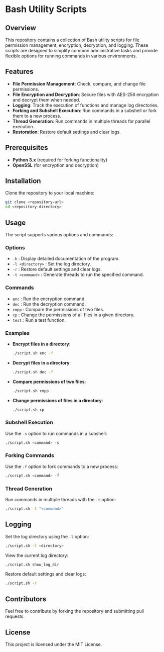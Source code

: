 # Bash Utility Scripts

## Overview
This repository contains a collection of Bash utility scripts for file permission management, encryption, decryption, and logging. These scripts are designed to simplify common administrative tasks and provide flexible options for running commands in various environments.

## Features
- **File Permission Management**: Check, compare, and change file permissions.
- **File Encryption and Decryption**: Secure files with AES-256 encryption and decrypt them when needed.
- **Logging**: Track the execution of functions and manage log directories.
- **Forking and Subshell Execution**: Run commands in a subshell or fork them to a new process.
- **Thread Generation**: Run commands in multiple threads for parallel execution.
- **Restoration**: Restore default settings and clear logs.

## Prerequisites
- **Python 3.x** (required for forking functionality)
- **OpenSSL** (for encryption and decryption)

## Installation
Clone the repository to your local machine:
```bash
git clone <repository-url>
cd <repository-directory>
```

## Usage
The script supports various options and commands:

### Options
- `-h` : Display detailed documentation of the program.
- `-l <directory>` : Set the log directory.
- `-r` : Restore default settings and clear logs.
- `-t <command>` : Generate threads to run the specified command.

### Commands
- `enc` : Run the encryption command.
- `dec` : Run the decryption command.
- `cmpp` : Compare the permissions of two files.
- `cp` : Change the permissions of all files in a given directory.
- `test` : Run a test function.

### Examples
- **Encrypt files in a directory**:
  ```bash
  ./script.sh enc -f
  ```
- **Decrypt files in a directory**:
  ```bash
  ./script.sh dec -f
  ```
- **Compare permissions of two files**:
  ```bash
  ./script.sh cmpp
  ```
- **Change permissions of files in a directory**:
  ```bash
  ./script.sh cp
  ```

### Subshell Execution
Use the `-s` option to run commands in a subshell:
```bash
./script.sh <command> -s
```

### Forking Commands
Use the `-f` option to fork commands to a new process:
```bash
./script.sh <command> -f
```

### Thread Generation
Run commands in multiple threads with the `-t` option:
```bash
./script.sh -t "<command>"
```

## Logging
Set the log directory using the `-l` option:
```bash
./script.sh -l <directory>
```
View the current log directory:
```bash
./script.sh show_log_dir
```

Restore default settings and clear logs:
```bash
./script.sh -r
```

## Contributors
Feel free to contribute by forking the repository and submitting pull requests.

## License
This project is licensed under the MIT License.
